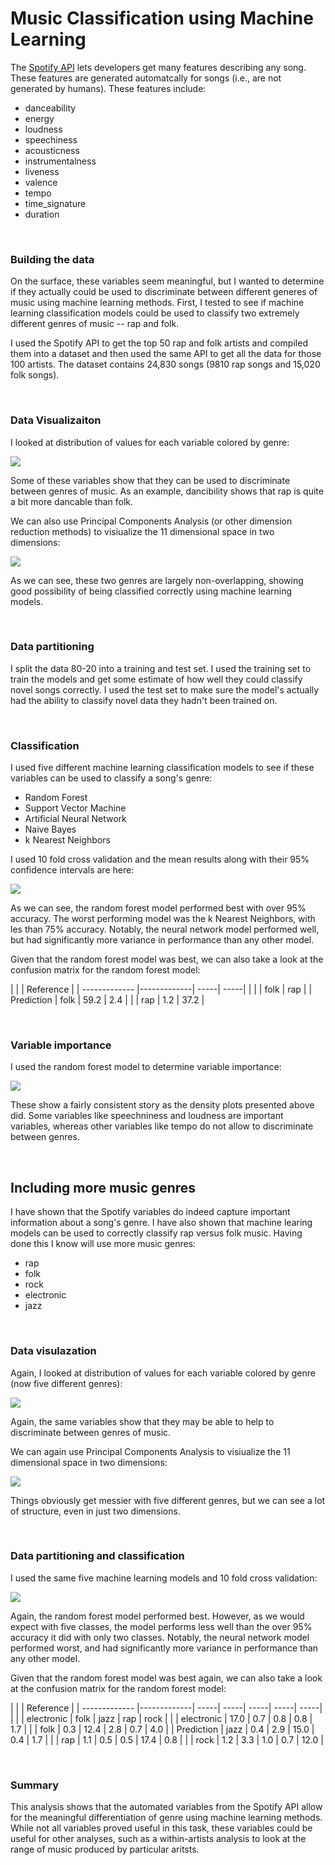 # Music Classification using Machine Learning

The [Spotify API](https://developer.spotify.com/documentation/web-api/) lets developers get many features describing any song. These features are generated automatcally for songs (i.e., are not generated by humans). These features include:

* danceability
* energy
* loudness
* speechiness
* acousticness
* instrumentalness
* liveness
* valence
* tempo
* time_signature
* duration

<br>

### Building the data

On the surface, these variables seem meaningful, but I wanted to determine if they actually could be used to discriminate between different generes of music using machine learning methods. First, I tested to see if machine learning classification models could be used to classify two extremely different genres of music -- rap and folk.

I used the Spotify API to get the top 50 rap and folk artists and compiled them into a dataset and then used the same API to get all the data for those 100 artists. The dataset contains 24,830 songs (9810 rap songs and 15,020 folk songs).

<br>

### Data Visualizaiton

I looked at distribution of values for each variable colored by genre:

![](./images/all_variables_train.png)

Some of these variables show that they can be used to discriminate between genres of music. As an example, dancibility shows that rap is quite a bit more dancable than folk.

We can also use Principal Components Analysis (or other dimension reduction methods) to visiualize the 11 dimensional space in two dimensions:

![](./images/pca_space.png)

As we can see, these two genres are largely non-overlapping, showing good possibility of being classified correctly using machine learning models.

<br>

### Data partitioning 

I split the data 80-20 into a training and test set. I used the training set to train the models and get some estimate of how well they could classify novel songs correctly. I used the test set to make sure the model's actually had the ability to classify novel data they hadn't been trained on.

<br>

### Classification

I used five different machine learning classification models to see if these variables can be used to classify a song's genre:

* Random Forest 
* Support Vector Machine
* Artificial Neural Network
* Naive Bayes
* k Nearest Neighbors

I used 10 fold cross validation and the mean results along with their 95% confidence intervals are here:

![](./images/all_models_train.png)

As we can see, the random forest model performed best with over 95% accuracy. The worst performing model was the k Nearest Neighbors, with les than 75% accuracy. Notably, the neural network model performed well, but had significantly more variance in performance than any other model.

Given that the random forest model was best, we can also take a look at the confusion matrix for the random forest model:


|               |               | Reference     |
| ------------- |-------------| -----| -----|
|               |         | folk   | rap   |
| Prediction    | folk    |   59.2 |   2.4 |
|               | rap     |    1.2 |    37.2 |

<br>

### Variable importance

I used the random forest model to determine variable importance:

![](./images/var_importance_train.png)

These show a fairly consistent story as the density plots presented above did. Some variables like speechniness and loudness are important variables, whereas other variables like tempo do not allow to discriminate between genres.

<br>

## Including more music genres

I have shown that the Spotify variables do indeed capture important information about a song's genre. I have also shown that machine learing models can be used to correctly classify rap versus folk music. Having done this I know will use more music genres:

* rap
* folk
* rock
* electronic
* jazz

<br>

### Data visulazation

Again, I looked at distribution of values for each variable colored by genre (now five different genres):

![](./images/all_models_train_5classes.png)

Again, the same variables show that they may be able to help to discriminate between genres of music.

We can again use Principal Components Analysis to visiualize the 11 dimensional space in two dimensions:

![](./images/pca_space_train_5classes.png)

Things obviously get messier with five different genres, but we can see a lot of structure, even in just two dimensions.

<br>

### Data partitioning and classification

I used the same five machine learning models and 10 fold cross validation:

![](./images/all_models_train_5classes.png)

Again, the random forest model performed best. However, as we would expect with five classes, the model performs less well than the over 95% accuracy it did with only two classes. Notably, the neural network model performed worst, and had significantly more variance in performance than any other model.

Given that the random forest model was best again, we can also take a look at the confusion matrix for the random forest model:



|               |               | Reference     |
| ------------- |-------------| -----| -----| -----| -----| -----|
|               |               | electronic   | folk   |  jazz   | rap   | rock |
|               | electronic    |   17.0       |   0.7  |   0.8   |    0.8 |      1.7 |
|               | folk          |    0.3       |   12.4 |   2.8    |   0.7    |   4.0  |
| Prediction    | jazz          |    0.4       |   2.9  |  15.0   |    0.4 |      1.7 |
|               | rap           |    1.1       |   0.5  |   0.5    |  17.4    |   0.8  |
|               | rock          |    1.2       |   3.3  |  1.0   |    0.7 |     12.0 |



<br>

### Summary

This analysis shows that the automated variables from the Spotify API allow for the meaningful differentiation of genre using machine learning methods. While not all variables proved useful in this task, these variables could be useful for other analyses, such as a within-artists analysis to look at the range of music produced by particular aritsts. 

<br>
<br>
<br>


